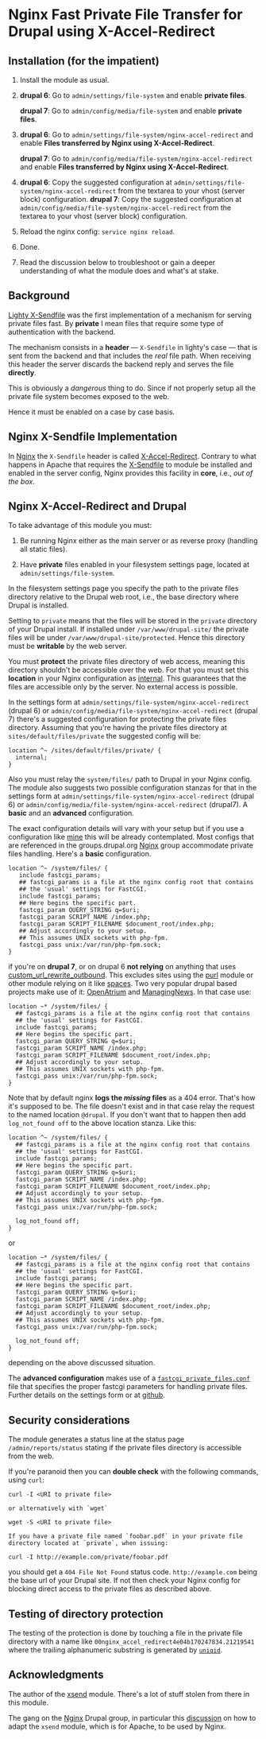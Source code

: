 # Nginx Fast Private File Transfer for Drupal using X-Accel-Redirect

## Installation (for the impatient)

 1. Install the module as usual.

 2. **drupal 6**: Go to `admin/settings/file-system` and enable **private files**.

    **drupal 7**: Go to `admin/config/media/file-system` and enable **private files**.

 3. **drupal 6**: Go to
 `admin/settings/file-system/nginx-accel-redirect` and enable **Files transferred by Nginx using X-Accel-Redirect**.

    **drupal 7**: Go to
    `admin/config/media/file-system/nginx-accel-redirect` and enable **Files transferred by Nginx using X-Accel-Redirect**.

 4. **drupal 6**: Copy the suggested configuration at
 `admin/settings/file-system/nginx-accel-redirect` from the
 textarea to your vhost (server block) configuration. **drupal 7**:
 Copy the suggested configuration at
 `admin/config/media/file-system/nginx-accel-redirect` from the
 textarea to your vhost (server block) configuration.

 5. Reload the nginx config: `service nginx reload`.

 6. Done.

 7. Read the discussion below to troubleshoot or gain a deeper
 understanding of what the module does and what's at stake.

## Background

[Lighty X-Sendfile](http://blog.lighttpd.net/articles/2006/07/02/x-sendfile
"Lighty's life blog post on X-Sendfile")
was the first implementation of a mechanism for serving private files
fast. By **private** I mean files that require some type of
authentication with the backend.

The mechanism consists in a **header** &mdash; `X-Sendfile` in
lighty's case &mdash; that is sent from the backend
and that includes the _real_ file path. When receiving this header the
server discards the backend reply and serves the file **directly**.

This is obviously a _dangerous_ thing to do. Since if not properly
setup all the private file system becomes exposed to the web.

Hence it must be enabled on a case by case basis.

## Nginx X-Sendfile Implementation

In [Nginx](http://wiki.nginx.org "Nginx Wiki") the `X-Sendfile` header is called
[X-Accel-Redirect](http://wiki.nginx.org/XSendfile "Nginx
implementation of X-Sendfile"). Contrary to what
happens in Apache that requires the
[X-Sendfile](https://tn123.org/mod_xsendfile/ "Apache X-Sendfile") to module be installed
and enabled in the server config, Nginx provides this facility in
**core**, i.e., _out of the box_.


## Nginx X-Accel-Redirect and Drupal

To take advantage of this module you must:

 1. Be running Nginx either as the main server or as reverse proxy
 (handling all static files).

 2. Have **private** files enabled in your filesystem settings page,
 located at `admin/settings/file-system`.

 In the filesystem settings page you specify the path to the private
 files directory relative to the Drupal web root, i.e., the base
 directory where Drupal is installed.

Setting to `private` means that the files will be stored in the
`private` directory of your Drupal install. If installed under
`/var/www/drupal-site/` the private files will be under
`/var/www/drupal-site/protected`. Hence this directory must be
**writable** by the web server.

You must **protect** the private files directory of web access,
meaning this directory shouldn't be accessible over the web. For that
you must set this **location** in your Nginx configuration as
[internal](http://wiki.nginx.org/NginxHttpCoreModule#internal). This
guarantees that the files are accessible only by the server. No
external access is possible.

In the settings form at
`admin/settings/file-system/nginx-accel-redirect` (drupal 6) or
`admin/config/media/file-system/nginx-accel-redirect` (drupal 7)
there's a suggested configuration for protecting the private files
directory. Assuming that you're having the private files directory at
`sites/default/files/private` the suggested config will be:

    location ^~ /sites/default/files/private/ {
      internal;
    }

Also you must relay the `system/files/` path to Drupal in your Nginx
config. The module also suggests two possible configuration stanzas
for that in the settings form at `admin/settings/file-system/nginx-accel-redirect`
(drupal 6) or `admin/config/media/file-system/nginx-accel-redirect`
(drupal7). A **basic** and an **advanced** configuration.

The exact configuration details will vary with your setup but
if you use a configuration like
[mine](https://github.com/perusio/drupal-with-nginx "My Nginx config
on github") this will be already contemplated. Most configs that are
referenced in the groups.drupal.org
[Nginx](http://groups.drupal.org/nginx) group accommodate private
files handling. Here's a **basic** configuration.

    location ^~ /system/files/ {
       include fastcgi_params;
       ## fastcgi_params is a file at the nginx config root that contains
       ## the 'usual' settings for FastCGI.
       include fastcgi_params;
       ## Here begins the specific part.
       fastcgi_param QUERY_STRING q=$uri;
       fastcgi_param SCRIPT_NAME /index.php;
       fastcgi_param SCRIPT_FILENAME $document_root/index.php;
       ## Adjust accordingly to your setup.
       ## This assumes UNIX sockets with php-fpm.
       fastcgi_pass unix:/var/run/php-fpm.sock;
    }

if you're on **drupal 7**, or on drupal 6 **not relying** on anything that uses
[custom\_url\_rewrite\_outbound](http://api.drupal.org/api/drupal/developer--hooks--core.php/function/custom_url_rewrite_outbound/6).  This excludes sites using the [purl](http://drupal.org/project/purl)
module or other module relying on it like
[spaces](http://drupal.org/project/spaces). Two very popular
drupal based projects make use of it:
[OpenAtrium](http://openatrium.com) and
[ManagingNews](http://managingnews.com). In that case use:

    location ~* /system/files/ {
      ## fastcgi_params is a file at the nginx config root that contains
      ## the 'usual' settings for FastCGI.
      include fastcgi_params;
      ## Here begins the specific part.
      fastcgi_param QUERY_STRING q=$uri;
      fastcgi_param SCRIPT_NAME /index.php;
      fastcgi_param SCRIPT_FILENAME $document_root/index.php;
      ## Adjust accordingly to your setup.
      ## This assumes UNIX sockets with php-fpm.
      fastcgi_pass unix:/var/run/php-fpm.sock;
    }

Note that by default nginx **logs the _missing_ files** as a 404
error. That's how it's supposed to be. The file doesn't exist and in
that case relay the request to the named location `@drupal`. If
you don't want that to happen then add `log_not_found off` to the
above location stanza. Like this:

    location ^~ /system/files/ {
      ## fastcgi_params is a file at the nginx config root that contains
      ## the 'usual' settings for FastCGI.
      include fastcgi_params;
      ## Here begins the specific part.
      fastcgi_param QUERY_STRING q=$uri;
      fastcgi_param SCRIPT_NAME /index.php;
      fastcgi_param SCRIPT_FILENAME $document_root/index.php;
      ## Adjust accordingly to your setup.
      ## This assumes UNIX sockets with php-fpm.
      fastcgi_pass unix:/var/run/php-fpm.sock;

      log_not_found off;
    }

or

    location ~* /system/files/ {
      ## fastcgi_params is a file at the nginx config root that contains
      ## the 'usual' settings for FastCGI.
      include fastcgi_params;
      ## Here begins the specific part.
      fastcgi_param QUERY_STRING q=$uri;
      fastcgi_param SCRIPT_NAME /index.php;
      fastcgi_param SCRIPT_FILENAME $document_root/index.php;
      ## Adjust accordingly to your setup.
      ## This assumes UNIX sockets with php-fpm.
      fastcgi_pass unix:/var/run/php-fpm.sock;

      log_not_found off;
    }

depending on the above discussed situation.

The **advanced configuration** makes use of a
[`fastcgi_private_files.conf`](https://github.com/perusio/drupal-with-nginx/blob/master/fastcgi_private_files.conf)
file that specifies the proper fastcgi parameters for handling private
files. Further details on the settings form or at [github](https://github.com/perusio/drupal-with-nginx).

## Security considerations

The module generates a status line at the status page
`/admin/reports/status` stating if the private files directory is
accessible from the web.

If you're paranoid then you can **double check** with the following
commands, using `curl`:

    curl -I <URI to private file>

    or alternatively with `wget`

    wget -S <URI to private file>

    If you have a private file named `foobar.pdf` in your private file
    directory located at `private`, when issuing:

    curl -I http://example.com/private/foobar.pdf

you should get a `404 File Not Found` status
code. `http://example.com` being the base url of your Drupal site.
If not then check your Nginx config for blocking direct access to the
private files as described above.


 ## Testing of directory protection

The testing of the protection is done by touching a file in the
private file directory with a name like
`00nginx_accel_redirect4e04b170247834.21219541` where the trailing
alphanumeric substring is generated by
[`uniqid`](http://php.net/manual/en/function.uniqid.php).

 ## Acknowledgments

The author of the [xsend](http://drupal.org/project/xsend "xsend
Drupal module") module. There's a lot of stuff stolen from there in
this module.

The gang on the [Nginx](http://groups.drupal.org/nginx) Drupal group,
in particular this [discussion](http://groups.drupal.org/node/36892)
on how to adapt the `xsend` module, which is for Apache, to be used by
Nginx.
